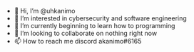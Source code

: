 - 👋 Hi, I’m @uhkanimo
- 👀 I’m interested in cybersecurity and software engineering
- 🌱 I’m currently beginning to learn how to programming
- 💞️ I’m looking to collaborate on nothing right now 
- 📫 How to reach me discord akanimo#6165

<!---
uhkanimo/uhkanimo is a ✨ special ✨ repository because its `README.md` (this file) appears on your GitHub profile.
You can click the Preview link to take a look at your changes.
--->
